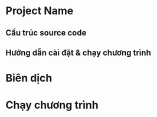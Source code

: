 # Project Name
## Cấu trúc source code
## Hướng dẫn cài đặt & chạy chương trình
# Biên dịch
# Chạy chương trình
